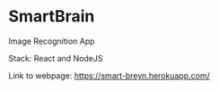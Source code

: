 # SmartBrain
Image Recognition App

Stack:
React and 
NodeJS

Link to webpage: https://smart-breyn.herokuapp.com/
